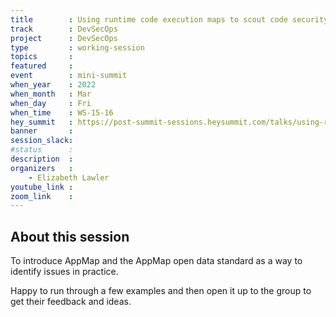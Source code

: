 ```yaml
---
title        : Using runtime code execution maps to scout code security flaws
track        : DevSecOps
project      : DevSecOps
type         : working-session
topics       :
featured     :
event        : mini-summit
when_year    : 2022
when_month   : Mar
when_day     : Fri
when_time    : WS-15-16
hey_summit   : https://post-summit-sessions.heysummit.com/talks/using-runtime-code-execution-maps-to-scout-code-security-flaws/
banner       : 
session_slack:
#status      : 
description  :
organizers   :
    - Elizabeth Lawler       
youtube_link : 
zoom_link    :  
---
```


## About this session

To introduce AppMap and the AppMap open data standard as a way to identify issues in practice.

Happy to run through a few examples and then open it up to the group to get their feedback and ideas.
